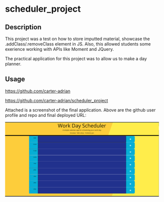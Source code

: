# scheduler_project

## Description

This project was a test on how to store imputted material, showcase the .addClass/.removeClass element in JS. Also, this allowed students some exerience 
working with APIs like Moment and JQuery.

The practical application for this project was to allow us to make a day planner.

## Usage

https://github.com/carter-adrian

https://github.com/carter-adrian/scheduler_project



Attached is a screenshot of the final application. Above are the github user profile and repo and final deployed URL:

![alt text](assets/screenshot.png)



